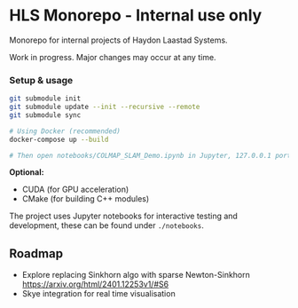 # HLS Monorepo - Internal use only

Monorepo for internal projects of Haydon Laastad Systems.

Work in progress. Major changes may occur at any time.

### Setup & usage

```bash
git submodule init
git submodule update --init --recursive --remote
git submodule sync

# Using Docker (recommended)
docker-compose up --build

# Then open notebooks/COLMAP_SLAM_Demo.ipynb in Jupyter, 127.0.0.1 port 8888
```

**Optional:**
- CUDA (for GPU acceleration)
- CMake (for building C++ modules)

The project uses Jupyter notebooks for interactive testing and development, these can be found under `./notebooks`.

## Roadmap

- Explore replacing Sinkhorn algo with sparse Newton-Sinkhorn https://arxiv.org/html/2401.12253v1/#S6
- Skye integration for real time visualisation